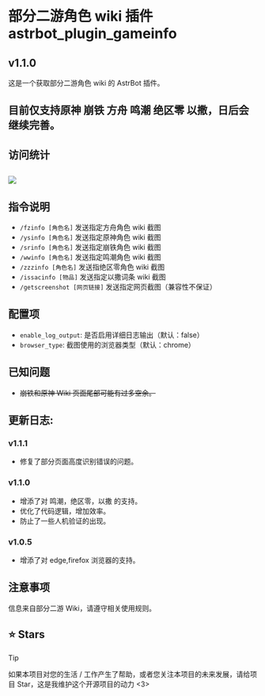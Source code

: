 # 部分二游角色 wiki 插件 astrbot_plugin_gameinfo

## v1.1.0

这是一个获取部分二游角色 wiki 的 AstrBot 插件。

## 目前仅支持原神 崩铁 方舟 鸣潮 绝区零 以撒，日后会继续完善。

## 访问统计

## <a href="https://count.getloli.com/"><img src="https://count.getloli.com/get/@:astrbot_plugin_gameinfo?theme=rule34"></a>

## 指令说明

- `/fzinfo [角色名]` 发送指定方舟角色 wiki 截图
- `/ysinfo [角色名]` 发送指定原神角色 wiki 截图
- `/srinfo [角色名]` 发送指定崩铁角色 wiki 截图
- `/wwinfo [角色名]` 发送指定鸣潮角色 wiki 截图
- `/zzzinfo [角色名]` 发送指绝区零角色 wiki 截图
- `/issacinfo [物品]` 发送指定以撒词条 wiki 截图
- `/getscreenshot [网页链接]` 发送指定网页截图（兼容性不保证）

## 配置项

- `enable_log_output`: 是否启用详细日志输出（默认：false）
- `browser_type`: 截图使用的浏览器类型（默认：chrome）

## 已知问题

- ~~崩铁和原神 Wiki 页面尾部可能有过多空余。~~

## 更新日志:

### v1.1.1

- 修复了部分页面高度识别错误的问题。

### v1.1.0

- 增添了对 鸣潮，绝区零，以撒 的支持。
- 优化了代码逻辑，增加效率。
- 防止了一些人机验证的出现。

### v1.0.5

- 增添了对 edge,firefox 浏览器的支持。

## 注意事项

信息来自部分二游 Wiki，请遵守相关使用规则。

## ⭐ Stars

> [!TIP]
> 如果本项目对您的生活 / 工作产生了帮助，或者您关注本项目的未来发展，请给项目 Star，这是我维护这个开源项目的动力 <3>
